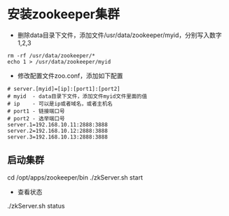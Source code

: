 # 安装zookeeper集群




* 删除data目录下文件，添加文件/usr/data/zookeeper/myid，分别写入数字1,2,3

```
rm -rf /usr/data/zookeeper/* 
echo 1 > /usr/data/zookeeper/myid
```

* 修改配置文件zoo.conf，添加如下配置 

```
# server.[myid]=[ip]:[port1]:[port2]
# myid  - data目录下文件，添加文件myid文件里面的值
# ip    - 可以是ip或者域名，或者主机名
# port1 - 链接端口号
# port2 - 选举端口号
server.1=192.168.10.11:2888:3888
server.2=192.168.10.12:2888:3888
server.3=192.168.10.13:2888:3888
```


## 启动集群

cd /opt/apps/zookeeper/bin
./zkServer.sh start 

*  查看状态

./zkServer.sh status










